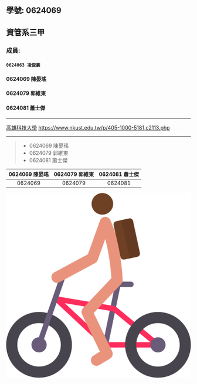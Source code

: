 ## 學號: 0624069

## 資管系三甲

### 成員:
#### `0624063 凌俊豪`
#### 0624069 陳晏瑤
#### 0624079 郭維東
#### 0624081 蕭士傑

***

[高雄科技大學](https://www.nkust.edu.tw/p/405-1000-5181,c2113.php)
<https://www.nkust.edu.tw/p/405-1000-5181,c2113.php>

***

> + 0624069 陳晏瑤
> + 0624079 郭維東
> + 0624081 蕭士傑




| 0624069 陳晏瑤 | 0624079 郭維東 | 0624081 蕭士傑 |
| :-----------: | :-------------:| :------------: |
| 0624069       | 0624079        | 0624081        |


![bike](biking.png "騎腳踏車")
